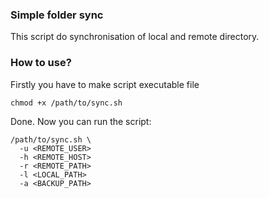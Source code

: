 ### Simple folder sync

This script do synchronisation of local and remote directory.

### How to use?

Firstly you have to make script executable file

```chmod +x /path/to/sync.sh```

Done. Now you can run the script:

```
/path/to/sync.sh \
  -u <REMOTE_USER> 
  -h <REMOTE_HOST> 
  -r <REMOTE_PATH>
  -l <LOCAL_PATH> 
  -a <BACKUP_PATH>
```
